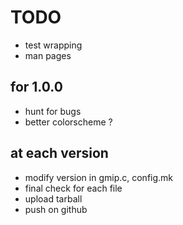 # TODO

* test wrapping
* man pages

## for 1.0.0

* hunt for bugs
* better colorscheme ?

## at each version

* modify version in gmip.c, config.mk
* final check for each file
* upload tarball
* push on github
